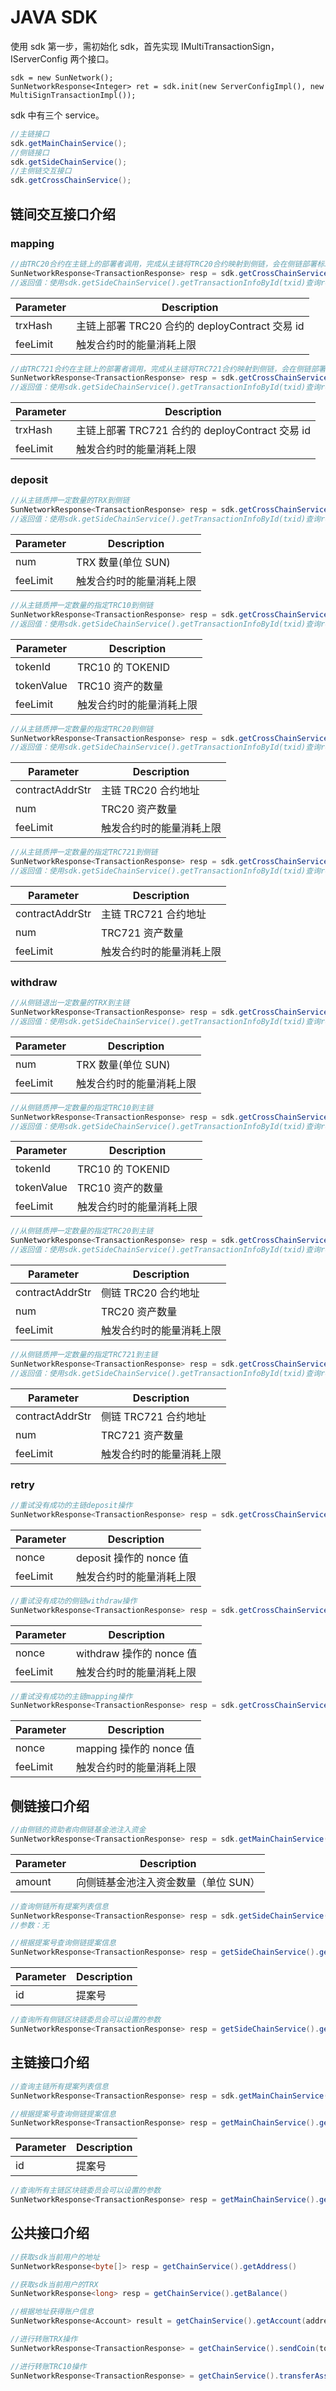 # JAVA SDK

使用 sdk 第一步，需初始化 sdk，首先实现 IMultiTransactionSign，IServerConfig 两个接口。

```
sdk = new SunNetwork();
SunNetworkResponse<Integer> ret = sdk.init(new ServerConfigImpl(), new MultiSignTransactionImpl());
```

sdk 中有三个 service。

```java
//主链接口
sdk.getMainChainService();
//侧链接口
sdk.getSideChainService();
//主侧链交互接口
sdk.getCrossChainService();
```

## 链间交互接口介绍

### mapping

```java
//由TRC20合约在主链上的部署者调用，完成从主链将TRC20合约映射到侧链，会在侧链部署标准的20合约与主链TRC20合约对应
SunNetworkResponse<TransactionResponse> resp = sdk.getCrossChainService().mappingTrc20(trxHash, feeLimit);
//返回值：使用sdk.getSideChainService().getTransactionInfoById(txid)查询resp.getData().getTrxId()获得此次mapping操作的nonce值
```

| Parameter | Description                                    |
| --------- | ---------------------------------------------- |
| trxHash   | 主链上部署 TRC20 合约的 deployContract 交易 id |
| feeLimit  | 触发合约时的能量消耗上限                       |

```java
//由TRC721合约在主链上的部署者调用，完成从主链将TRC721合约映射到侧链，会在侧链部署标准的TRC721合约与主链TRC721合约对应
SunNetworkResponse<TransactionResponse> resp = sdk.getCrossChainService().mappingTrc721(trxHash, feeLimit);
//返回值：使用sdk.getSideChainService().getTransactionInfoById(txid)查询resp.getData().getTrxId()获得此次mapping操作的nonce值
```

| Parameter | Description                                     |
| --------- | ----------------------------------------------- |
| trxHash   | 主链上部署 TRC721 合约的 deployContract 交易 id |
| feeLimit  | 触发合约时的能量消耗上限                        |

### deposit

```java
//从主链质押一定数量的TRX到侧链
SunNetworkResponse<TransactionResponse> resp = sdk.getCrossChainService().depositTrx(num, feeLimit);
//返回值：使用sdk.getSideChainService().getTransactionInfoById(txid)查询resp.getData().getTrxId()获得此次deposit操作的nonce值
```

| Parameter | Description              |
| --------- | ------------------------ |
| num       | TRX 数量(单位 SUN)       |
| feeLimit  | 触发合约时的能量消耗上限 |

```java
//从主链质押一定数量的指定TRC10到侧链
SunNetworkResponse<TransactionResponse> resp = sdk.getCrossChainService().depositTrc10(tokenId, tokenValue, feeLimit);
//返回值：使用sdk.getSideChainService().getTransactionInfoById(txid)查询resp.getData().getTrxId()获得此次deposit操作的nonce值
```

| Parameter  | Description              |
| ---------- | ------------------------ |
| tokenId    | TRC10 的 TOKENID         |
| tokenValue | TRC10 资产的数量         |
| feeLimit   | 触发合约时的能量消耗上限 |

```java
//从主链质押一定数量的指定TRC20到侧链
SunNetworkResponse<TransactionResponse> resp = sdk.getCrossChainService().depositTrc20(contractAddrStr, num, feeLimit);
//返回值：使用sdk.getSideChainService().getTransactionInfoById(txid)查询resp.getData().getTrxId()获得此次deposit操作的nonce值
```

| Parameter       | Description              |
| --------------- | ------------------------ |
| contractAddrStr | 主链 TRC20 合约地址      |
| num             | TRC20 资产数量           |
| feeLimit        | 触发合约时的能量消耗上限 |

```java
//从主链质押一定数量的指定TRC721到侧链
SunNetworkResponse<TransactionResponse> resp = sdk.getCrossChainService().depositTrc721(contractAddrStr, num, feeLimit);
//返回值：使用sdk.getSideChainService().getTransactionInfoById(txid)查询resp.getData().getTrxId()获得此次deposit操作的nonce值
```

| Parameter       | Description              |
| --------------- | ------------------------ |
| contractAddrStr | 主链 TRC721 合约地址     |
| num             | TRC721 资产数量          |
| feeLimit        | 触发合约时的能量消耗上限 |

### withdraw

```java
//从侧链退出一定数量的TRX到主链
SunNetworkResponse<TransactionResponse> resp = sdk.getCrossChainService().withdrawTrx(num, feeLimit);
//返回值：使用sdk.getSideChainService().getTransactionInfoById(txid)查询resp.getData().getTrxId()获得此次withdraw操作的nonce值
```

| Parameter | Description              |
| --------- | ------------------------ |
| num       | TRX 数量(单位 SUN)       |
| feeLimit  | 触发合约时的能量消耗上限 |

```java
//从侧链质押一定数量的指定TRC10到主链
SunNetworkResponse<TransactionResponse> resp = sdk.getCrossChainService().withdrawTrc10(tokenId, tokenValue, feeLimit);
//返回值：使用sdk.getSideChainService().getTransactionInfoById(txid)查询resp.getData().getTrxId()获得此次withdraw操作的nonce值
```

| Parameter  | Description              |
| ---------- | ------------------------ |
| tokenId    | TRC10 的 TOKENID         |
| tokenValue | TRC10 资产的数量         |
| feeLimit   | 触发合约时的能量消耗上限 |

```java
//从侧链质押一定数量的指定TRC20到主链
SunNetworkResponse<TransactionResponse> resp = sdk.getCrossChainService().withdrawTrc20(contractAddrStr, num, feeLimit);
//返回值：使用sdk.getSideChainService().getTransactionInfoById(txid)查询resp.getData().getTrxId()获得此次withdraw操作的nonce值
```

| Parameter       | Description              |
| --------------- | ------------------------ |
| contractAddrStr | 侧链 TRC20 合约地址      |
| num             | TRC20 资产数量           |
| feeLimit        | 触发合约时的能量消耗上限 |

```java
//从侧链质押一定数量的指定TRC721到主链
SunNetworkResponse<TransactionResponse> resp = sdk.getCrossChainService().withdrawTrc721(contractAddrStr, num, feeLimit);
//返回值：使用sdk.getSideChainService().getTransactionInfoById(txid)查询resp.getData().getTrxId()获得此次withdraw操作的nonce值
```

| Parameter       | Description              |
| --------------- | ------------------------ |
| contractAddrStr | 侧链 TRC721 合约地址     |
| num             | TRC721 资产数量          |
| feeLimit        | 触发合约时的能量消耗上限 |

### retry

```java
//重试没有成功的主链deposit操作
SunNetworkResponse<TransactionResponse> resp = sdk.getCrossChainService().retryDeposit(nonce, feeLimit);
```

| Parameter | Description              |
| --------- | ------------------------ |
| nonce     | deposit 操作的 nonce 值  |
| feeLimit  | 触发合约时的能量消耗上限 |

```java
//重试没有成功的侧链withdraw操作
SunNetworkResponse<TransactionResponse> resp = sdk.getCrossChainService().retryWithdraw(nonce, feeLimit);
```

| Parameter | Description              |
| --------- | ------------------------ |
| nonce     | withdraw 操作的 nonce 值 |
| feeLimit  | 触发合约时的能量消耗上限 |

```java
//重试没有成功的主链mapping操作
SunNetworkResponse<TransactionResponse> resp = sdk.getCrossChainService().retryMapping(nonce, feeLimit);
```

| Parameter | Description              |
| --------- | ------------------------ |
| nonce     | mapping 操作的 nonce 值  |
| feeLimit  | 触发合约时的能量消耗上限 |

## 侧链接口介绍

```java
//由侧链的资助者向侧链基金池注入资金
SunNetworkResponse<TransactionResponse> resp = sdk.getMainChainService().fundInject(amount);
```

| Parameter | Description                          |
| --------- | ------------------------------------ |
| amount    | 向侧链基金池注入资金数量（单位 SUN） |

```java
//查询侧链所有提案列表信息
SunNetworkResponse<TransactionResponse> resp = sdk.getSideChainService().listProposals();
//参数：无

```

```java
//根据提案号查询侧链提案信息
SunNetworkResponse<TransactionResponse> resp = getSideChainService().getProposal(id);
```

| Parameter | Description |
| --------- | ----------- |
| id        | 提案号      |

```java
//查询所有侧链区块链委员会可以设置的参数
SunNetworkResponse<TransactionResponse> resp = getSideChainService().getSideChainParameters();
```

## 主链接口介绍

```java
//查询主链所有提案列表信息
SunNetworkResponse<TransactionResponse> resp = sdk.getMainChainService().listProposals();
```

```java
//根据提案号查询侧链提案信息
SunNetworkResponse<TransactionResponse> resp = getMainChainService().getProposal(id);
```

| Parameter | Description |
| --------- | ----------- |
| id        | 提案号      |

```java
//查询所有主链区块链委员会可以设置的参数
SunNetworkResponse<TransactionResponse> resp = getMainChainService().getChainParameters();
```

## 公共接口介绍

```java
//获取sdk当前用户的地址
SunNetworkResponse<byte[]> resp = getChainService().getAddress()
```

```java
//获取sdk当前用户的TRX
SunNetworkResponse<long> resp = getChainService().getBalance()
```

```java
//根据地址获得账户信息
SunNetworkResponse<Account> result = getChainService().getAccount(address);
```

```java
//进行转账TRX操作
SunNetworkResponse<TransactionResponse> = getChainService().sendCoin(toAddress, amount);
```

```java
//进行转账TRC10操作
SunNetworkResponse<TransactionResponse> = getChainService().transferAsset(toAddress, assertName, amount);
```

